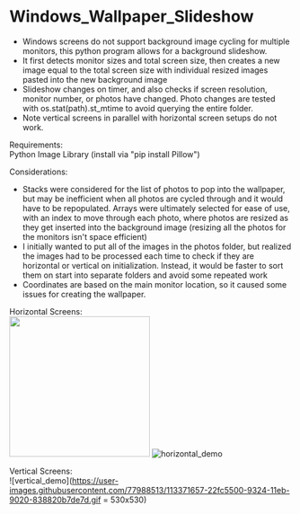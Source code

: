# Windows_Wallpaper_Slideshow

- Windows screens do not support background image cycling for multiple monitors, this python program allows for a background slideshow. 
- It first detects monitor sizes and total screen size, then creates a new image equal to the total screen size with individual resized images pasted into the new background image 
- Slideshow changes on timer, and also checks if screen resolution, monitor number, or photos have changed. Photo changes are tested with os.stat(path).st_mtime to avoid querying the entire folder.
- Note vertical screens in parallel with horizontal screen setups do not work. 


Requirements: \
Python Image Library (install via "pip install Pillow")


Considerations: 
- Stacks were considered for the list of photos to pop into the wallpaper, but may be inefficient when all photos are cycled through and it would have to be repopulated. Arrays were ultimately selected for ease of use, with an index to move through each photo, where photos are resized as they get inserted into the background image (resizing all the photos for the monitors isn't space efficient)
- I initially wanted to put all of the images in the photos folder, but realized the images had to be processed each time to check if they are horizontal or vertical on initialization. Instead, it would be faster to sort them on start into separate folders and avoid some repeated work
- Coordinates are based on the main monitor location, so it caused some issues for creating the wallpaper. 

Horizontal Screens: \
<img src="/images/output/video1.gif" width="250" height="250"/>
![horizontal_demo](https://user-images.githubusercontent.com/77988513/113371636-124bdf00-9324-11eb-9722-eb181d7e40d1.gif)

Vertical Screens: \
![vertical_demo](https://user-images.githubusercontent.com/77988513/113371657-22fc5500-9324-11eb-9020-838820b7de7d.gif = 530x530)
